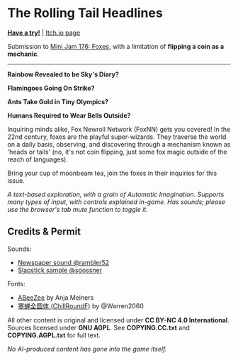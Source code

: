 # The Rolling Tail Headlines

[**Have a try!**](https://fox.ayu.land) | [Itch.io page](https://ayuusweetfish.itch.io/rolling-tail-headlines)

Submission to [Mini Jam 176: Foxes](https://itch.io/jam/mini-jam-176-foxes), with a limitation of **flipping a coin as a mechanic**.

---

**Rainbow Revealed to be Sky's Diary?**

**Flamingoes Going On Strike?**

**Ants Take Gold in Tiny Olympics?**

**Humans Required to Wear Bells Outside?**

Inquiring minds alike, Fox Newroll Network (FoxNN) gets you covered! In the 22nd century, foxes are the playful super-wizards. They traverse the world on a daily basis, observing, and discovering through a mechanism known as 'heads or tails' (no, it's not coin flipping, just some fox magic outside of the reach of languages).

Bring your cup of moonbeam tea, join the foxes in their inquiries for this issue.

*A text-based exploration, with a grain of Automatic Imagination. Supports many types of input, with controls explained in-game. Has sounds; please use the browser's tab mute function to toggle it.*

## Credits & Permit

Sounds:
- [Newspaper sound @rambler52](https://freesound.org/people/rambler52/sounds/332105/)
- [Slapstick sample @sgossner](https://freesound.org/people/sgossner/sounds/375710/)

Fonts:
- [ABeeZee](https://fonts.google.com/specimen/ABeeZee) by Anja Meiners
- [寒蝉全圆体 (ChillRoundF)](https://github.com/Warren2060/ChillRound) by @Warren2060

All other content is original and licensed under **CC BY-NC 4.0 International**. Sources licensed under **GNU AGPL**. See **COPYING.CC.txt** and **COPYING.AGPL.txt** for full text.

*No AI-produced content has gone into the game itself.*
